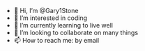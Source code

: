- 👋 Hi, I’m @Gary1Stone
- 👀 I’m interested in coding
- 🌱 I’m currently learning to live well
- 💞️ I’m looking to collaborate on many things
- 📫 How to reach me: by email

<!---
Gary1Stone/Gary1Stone is a ✨ special ✨ repository because its `README.md` (this file) appears on your GitHub profile.
You can click the Preview link to take a look at your changes.
--->
